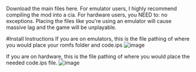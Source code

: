 Download the main files here. For emulator users, I highly recommend compiling the mod into a cia. For hardware users, you NEED to: no exceptions. Placing the files like you're using an emulator will cause massive lag and the game will be unplayable.

#Install Instructions
If you are on emulators, this is the file pathing of where you would place your romfs folder and code.ips
![image](https://github.com/user-attachments/assets/b43dbbf0-aa15-4de2-9499-c860c49d9499)

If you are on hardware, this is the file pathing of where you would place the needed code.ips file.
![image](https://github.com/user-attachments/assets/19c0b67d-9e69-4aae-b77f-bec61e45a541)
